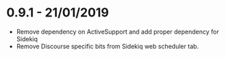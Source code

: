 # 0.9.1 - 21/01/2019

- Remove dependency on ActiveSupport and add proper dependency for Sidekiq
- Remove Discourse specific bits from Sidekiq web scheduler tab.
